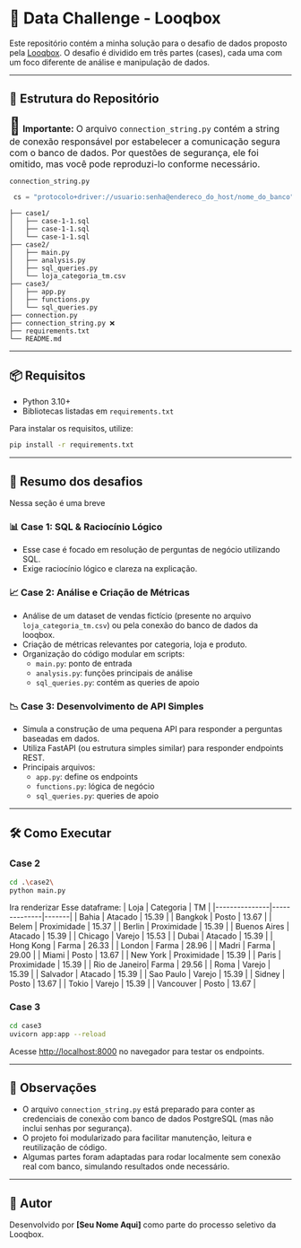 # 🚀 Data Challenge - Looqbox

Este repositório contém a minha solução para o desafio de dados proposto pela [Looqbox](https://github.com/looqbox/data-challenge). O desafio é dividido em três partes (cases), cada uma com um foco diferente de análise e manipulação de dados.

---

## 📁 Estrutura do Repositório

<span style="font-size: 30px;">🚨</span> 
<span style="font-size: 16px; font-weight: bold;">Importante:</span> 
<span style="font-size: 16px;">
  O arquivo <code>connection_string.py</code> contém a string de conexão responsável por estabelecer a comunicação segura com o banco de dados. Por questões de segurança, ele foi omitido, mas você pode reproduzi-lo conforme necessário.
</span>


`connection_string.py`
 ``` py
  cs = "protocolo+driver://usuario:senha@endereco_do_host/nome_do_banco" 
```

```
├── case1/
│   ├── case-1-1.sql
│   ├── case-1-1.sql
│   └── case-1-1.sql
├── case2/
│   ├── main.py
│   ├── analysis.py
│   ├── sql_queries.py
│   └── loja_categoria_tm.csv
├── case3/
│   ├── app.py
│   ├── functions.py
│   └── sql_queries.py
├── connection.py
├── connection_string.py ❌
├── requirements.txt
└── README.md
```

---

## 📦 Requisitos

- Python 3.10+
- Bibliotecas listadas em `requirements.txt`

Para instalar os requisitos, utilize:

```bash
pip install -r requirements.txt
```

---

## 💼 Resumo dos desafios

Nessa seção é uma breve

### 📊 Case 1: SQL & Raciocínio Lógico

- Esse case é focado em resolução de perguntas de negócio utilizando SQL.
- Exige raciocínio lógico e clareza na explicação.

### 📈 Case 2: Análise e Criação de Métricas

- Análise de um dataset de vendas fictício (presente no arquivo `loja_categoria_tm.csv`) ou pela conexão do banco de dados da looqbox.
- Criação de métricas relevantes por categoria, loja e produto.
- Organização do código modular em scripts:
  - `main.py`: ponto de entrada
  - `analysis.py`: funções principais de análise
  - `sql_queries.py`: contém as queries de apoio

### 📉 Case 3: Desenvolvimento de API Simples

- Simula a construção de uma pequena API para responder a perguntas baseadas em dados.
- Utiliza FastAPI (ou estrutura simples similar) para responder endpoints REST.
- Principais arquivos:
  - `app.py`: define os endpoints
  - `functions.py`: lógica de negócio
  - `sql_queries.py`: queries de apoio

---

## 🛠️ Como Executar

### Case 2

```bash
cd .\case2\      
python main.py
```

Ira renderizar Esse dataframe:
| Loja          | Categoria    | TM    |
|---------------|--------------|-------|
| Bahia         | Atacado      | 15.39 |
| Bangkok       | Posto        | 13.67 |
| Belem         | Proximidade  | 15.37 |
| Berlin        | Proximidade  | 15.39 |
| Buenos Aires  | Atacado      | 15.39 |
| Chicago       | Varejo       | 15.53 |
| Dubai         | Atacado      | 15.39 |
| Hong Kong     | Farma        | 26.33 |
| London        | Farma        | 28.96 |
| Madri         | Farma        | 29.00 |
| Miami         | Posto        | 13.67 |
| New York      | Proximidade  | 15.39 |
| Paris         | Proximidade  | 15.39 |
| Rio de Janeiro| Farma        | 29.56 |
| Roma          | Varejo       | 15.39 |
| Salvador      | Atacado      | 15.39 |
| Sao Paulo     | Varejo       | 15.39 |
| Sidney        | Posto        | 13.67 |
| Tokio         | Varejo       | 15.39 |
| Vancouver     | Posto        | 13.67 |


### Case 3

```bash
cd case3
uvicorn app:app --reload
```

Acesse [http://localhost:8000](http://localhost:8000) no navegador para testar os endpoints.

---

## 📌 Observações

- O arquivo `connection_string.py` está preparado para conter as credenciais de conexão com banco de dados PostgreSQL (mas não inclui senhas por segurança).
- O projeto foi modularizado para facilitar manutenção, leitura e reutilização de código.
- Algumas partes foram adaptadas para rodar localmente sem conexão real com banco, simulando resultados onde necessário.

---

## 🧠 Autor

Desenvolvido por **[Seu Nome Aqui]** como parte do processo seletivo da Looqbox.